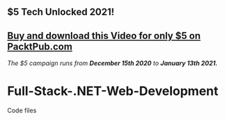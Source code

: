 ## $5 Tech Unlocked 2021!
[Buy and download this Video for only $5 on PacktPub.com](https://www.packtpub.com/product/full-stack-net-web-development-video/9781788291514)
-----
*The $5 campaign         runs from __December 15th 2020__ to __January 13th 2021.__*

# Full-Stack-.NET-Web-Development
Code files
